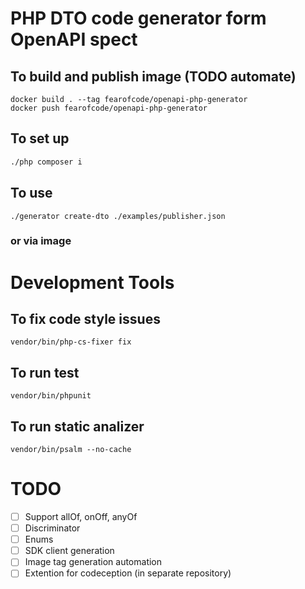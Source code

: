 # PHP DTO code generator form OpenAPI spect

## To build and publish image (TODO automate)
```shell
docker build . --tag fearofcode/openapi-php-generator
docker push fearofcode/openapi-php-generator 
```

## To set up 
```bash
./php composer i
```
## To use 
```shell
./generator create-dto ./examples/publisher.json  
```
### or via image 


# Development Tools
## To fix code style issues 
`vendor/bin/php-cs-fixer fix`
## To run test
`vendor/bin/phpunit`
## To run static analizer
`vendor/bin/psalm --no-cache`
# TODO
- [ ] Support allOf, onOff, anyOf
- [ ] Discriminator
- [ ] Enums
- [ ] SDK client generation
- [ ] Image tag generation automation
- [ ] Extention for codeception (in separate repository)
